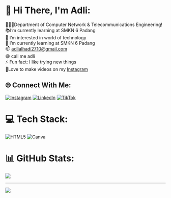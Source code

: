 # 💫 Hi There, I'm Adli:
🧑🏻‍🎓Department of Computer Network & Telecommunications Engineering!<br>
📚I’m currently learning at SMKN 6 Padang<br>
👀 I’m interested in world of technology<br>
🌱 I’m currently learning at SMKN 6 Padang<br>
📫 adlialhadi2710@gmail.com<br>
😄 call me adli<br>
⚡ Fun fact: I like trying new things<br>
🎥Love to make videos on my [Instagram](https://instagram.com/adli_al_hadi)


## 🌐 Connect With Me:
[![Instagram](https://img.shields.io/badge/Instagram-%23E4405F.svg?logo=Instagram&logoColor=white)](https://instagram.com/adli_al_hadi) [![LinkedIn](https://img.shields.io/badge/LinkedIn-%230077B5.svg?logo=linkedin&logoColor=white)](https://www.linkedin.com/in/adli-al-hadi-b94135336/) [![TikTok](https://img.shields.io/badge/TikTok-%23000000.svg?logo=TikTok&logoColor=white)](https://tiktok.com/@adlialhadi) 

# 💻 Tech Stack:
![HTML5](https://img.shields.io/badge/html5-%23E34F26.svg?style=for-the-badge&logo=html5&logoColor=white) ![Canva](https://img.shields.io/badge/Canva-%2300C4CC.svg?style=for-the-badge&logo=Canva&logoColor=white) 
# 📊 GitHub Stats:
![](https://github-readme-stats.vercel.app/api/top-langs/?username=adlialhadi&theme=dracula&hide_border=true&include_all_commits=true&count_private=false&layout=compact)<br>

---
[![](https://visitcount.itsvg.in/api?id=adlialhadi&icon=0&color=0)](https://visitcount.itsvg.in)

<!-- Proudly created with GPRM ( https://gprm.itsvg.in ) -->
